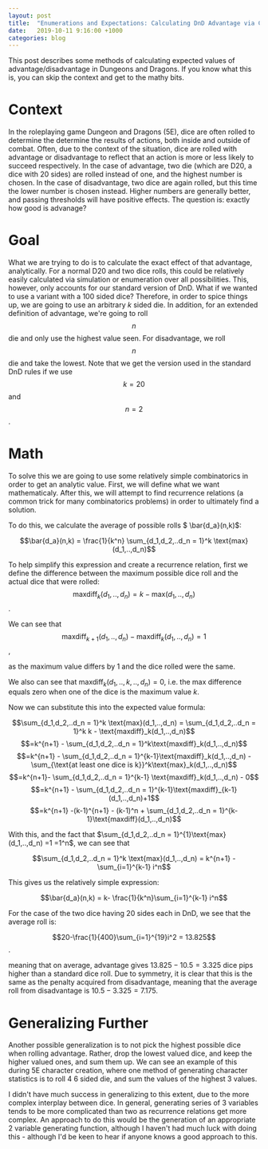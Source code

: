 ```yaml
---
layout: post
title:  "Enumerations and Expectations: Calculating DnD Advantage via Combinatorics"
date:   2019-10-11 9:16:00 +1000
categories: blog
---
```

This post describes some methods of calculating expected values of advantage/disadvantage in Dungeons and Dragons. If you know what this is, you can skip the context and get to the mathy bits. 


# Context
In the roleplaying game Dungeon and Dragons (5E), dice are often rolled to determine the determine the results of actions, both inside and outside of combat. Often, due to the context of the situation, dice are rolled with advantage or disadvantage to reflect that an action is more or less likely to succeed respectively. In the case of advantage, two die (which are D20, a dice with 20 sides) are rolled instead of one, and the highest number is chosen. In the case of disadvantage, two dice are again rolled, but this time the lower number is chosen instead. Higher numbers are generally better, and passing thresholds will have positive effects. The question is: exactly how good is advanage?

# Goal

What we are trying to do is to calculate the exact effect of that advantage, analytically. For a normal D20 and two dice rolls, this could be relatively easily calculated via simulation or enumeration over all possibilities. This, however, only accounts for our standard version of DnD. What if we wanted to use a variant with a 100 sided dice? Therefore, in order to spice things up, we are going to use an arbitrary $k$ sided die. In addition, for an extended definition of advantage, we're going to roll $$n$$ die and only use the highest value seen. For disadvantage, we roll $$n$$ die and take the lowest. Note that we get the version used in the standard DnD rules if we use $$k=20$$ and $$n=2$$. 


# Math
To solve this we are going to use some relatively simple combinatorics in order to get an analytic value. First, we will define what we want mathematicaly. After this, we will attempt to find recurrence relations (a common trick for many combinatorics problems) in order to ultimately find a solution. 


To do this, we calculate the average of possible rolls $ \bar{d_a}(n,k)$:

$$\bar{d_a}(n,k) = \frac{1}{k^n} \sum_{d_1,d_2,..d_n = 1}^k \text{max}(d_1,..,d_n)$$


To help simplify this expression and create a recurrence relation, first we define the difference between the maximum possible dice roll and the actual dice that were rolled:
 $$\text{maxdiff}_k(d_1,..,d_n) = k - \text{max}(d_1,..,d_n)$$. 

We can see that $$\text{maxdiff}_{k+1}(d_1,..,d_n)-\text{maxdiff}_{k}(d_1,..,d_n) = 1$$,

as the maximum value differs by 1 and the dice rolled were the same. 

We also can see that 
$\text{maxdiff}_k(d_1,..,k,..,d_n) = 0$,
i.e. the max difference equals zero when one of the dice is the maximum value $k$. 

Now we can substitute this into the expected value formula:

$$\sum_{d_1,d_2,..d_n = 1}^k \text{max}(d_1,..,d_n) = \sum_{d_1,d_2,..d_n = 1}^k k - \text{maxdiff}_k(d_1,..,d_n)$$
$$=k^{n+1} -  \sum_{d_1,d_2,..d_n = 1}^k\text{maxdiff}_k(d_1,..,d_n)$$
$$=k^{n+1} - \sum_{d_1,d_2,..d_n = 1}^{k-1}\text{maxdiff}_k(d_1,..,d_n) - \sum_{\text{at least one dice is k}}^k\text{max}_k(d_1,..,d_n)$$
$$=k^{n+1}- \sum_{d_1,d_2,..d_n = 1}^{k-1} \text{maxdiff}_k(d_1,..,d_n) - 0$$
$$=k^{n+1} -  \sum_{d_1,d_2,..d_n = 1}^{k-1}\text{maxdiff}_{k-1}(d_1,..,d_n)+1$$
$$=k^{n+1} -(k-1)^{n+1} - (k-1)^n + \sum_{d_1,d_2,..d_n = 1}^{k-1}\text{maxdiff}(d_1,..,d_n)$$

With this, and the fact that $\sum_{d_1,d_2,..d_n = 1}^{1}\text{max}(d_1,..,d_n) =1 =1^n$, we can see that 

$$\sum_{d_1,d_2,..d_n = 1}^k \text{max}(d_1,..,d_n) = k^{n+1} - \sum_{i=1}^{k-1} i^n$$

This gives us the relatively simple expression:

$$\bar{d_a}(n,k) = k- \frac{1}{k^n}\sum_{i=1}^{k-1} i^n$$

For the case of the two dice having 20 sides each in DnD, we see that the average roll is:


$$20-\frac{1}{400}\sum_{i=1}^{19}i^2 = 13.825$$.

meaning that on average, advantage gives $13.825 - 10.5 = 3.325$ dice pips higher than a standard dice roll. Due to symmetry, it is clear that this is the same as the penalty acquired from disadvantage, meaning that the average roll from disadvantage is $10.5 - 3.325 =  7.175$.

# Generalizing Further

Another possible generalization is to not pick the highest possible dice when rolling advantage. Rather, drop the lowest valued dice, and keep the higher valued ones, and sum them up. We can see an example of this during 5E character creation, where one method of generating character statistics is to roll 4 6 sided die, and sum the values of the highest 3 values.

I didn't have much success in generalizing to this extent, due to the more complex interplay between dice. In general, generating series of 3 variables tends to be more complicated than two as recurrence relations get more complex. An approach to do this would be the generation of an appropriate 2 variable generating function, although I haven't had much luck with doing this - although I'd be keen to hear if anyone knows a good approach to this. 







 <!-- {% raw %}
  $$a^2 + b^2 = c^2$$
 {% endraw %}
$$a^2 + b^2 = c^2$$ -->
